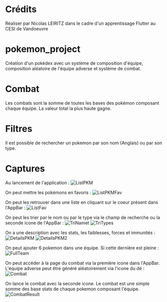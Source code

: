 # Crédits

Réaliser par Nicolas LEIRITZ dans le cadre d'un apprentissage Flutter au CESI de Vandoeuvre

# pokemon_project

Création d'un pokédex avec un système de composition d'équipe, composition aléatoire de l'équipe adverse et système de combat.

# Combat

Les combats sont la somme de toutes les bases des pokémon composant chaque équipe. La valeur total la plus haute gagne.

# Filtres

Il est possible de rechercher un pokemon par son nom (Anglais) ou par son type.

# Captures

Au lancement de l'application :
![ListPKM](./Screenshot/ListPKM.png)

On peut mettre les pokémons en favoris :
![ListPKMFav](./Screenshot/ListPKMFav.png)

On peut les retrouver dans une liste en cliquant sur le coeur présent dans l'AppBar :
![ListFav](./Screenshot/ListFav.png)

On peut les trier par le nom ou par le type via le champ de recherche ou la seconde icone de l'AppBar :
![TriNamet](./Screenshot/TriName.png)
![TriTypes](./Screenshot/TriTypes.png)

On a une description avec les stats, les faiblesses, forces et immunités :
![DetailsPKM](./Screenshot/DetailsPKM.png)
![DetailsPKM2](./Screenshot/DetailsPKM2.png)

On peut ajouter 6 pokemon dans une équipe. Si cette dernière est pleine :
![FullTeam](./Screenshot/FullTeam.png)

On peut accéder à la page du combat via la première icone dans l'AppBar. L'équipe adverse peut être généré aléatoirement via l'icone du dé :
![Combat](./Screenshot/Combat.png)

On lance le combat avec la seconde icone. Le combat est une simple somme des base stats de chaque pokemon composant l'équipe.
![CombatResult](./Screenshot/CombatResult.png)